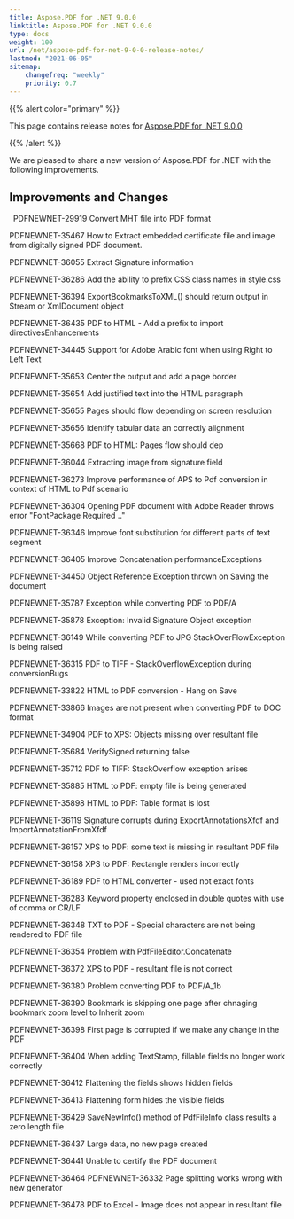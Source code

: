```yaml
---
title: Aspose.PDF for .NET 9.0.0
linktitle: Aspose.PDF for .NET 9.0.0
type: docs
weight: 100
url: /net/aspose-pdf-for-net-9-0-0-release-notes/
lastmod: "2021-06-05"
sitemap:
    changefreq: "weekly"
    priority: 0.7
---
```


{{% alert color="primary" %}}

This page contains release notes for [Aspose.PDF for .NET 9.0.0](http://www.aspose.com/downloads/pdf/net/new-releases/aspose.pdf-for-.net-9.0.0/)

{{% /alert %}}

We are pleased to share a new version of Aspose.PDF for .NET with the following improvements.
## **Improvements and Changes**
` `PDFNEWNET-29919 Convert MHT file into PDF format

PDFNEWNET-35467 How to Extract embedded certificate file and image from digitally signed PDF document.

PDFNEWNET-36055 Extract Signature information

PDFNEWNET-36286 Add the ability to prefix CSS class names in style.css

PDFNEWNET-36394 ExportBookmarksToXML() should return output in Stream or XmlDocument object

PDFNEWNET-36435 PDF to HTML - Add a prefix to import directivesEnhancements

PDFNEWNET-34445 Support for Adobe Arabic font when using Right to Left Text

PDFNEWNET-35653 Center the output and add a page border

PDFNEWNET-35654 Add justified text into the HTML paragraph

PDFNEWNET-35655 Pages should flow depending on screen resolution

PDFNEWNET-35656 Identify tabular data an correctly alignment

PDFNEWNET-35668 PDF to HTML: Pages flow should dep

PDFNEWNET-36044 Extracting image from signature field

PDFNEWNET-36273 Improve performance of APS to Pdf conversion in context of HTML to Pdf scenario

PDFNEWNET-36304 Opening PDF document with Adobe Reader throws error "FontPackage Required .."

PDFNEWNET-36346 Improve font substitution for different parts of text segment

PDFNEWNET-36405 Improve Concatenation performanceExceptions

PDFNEWNET-34450 Object Reference Exception thrown on Saving the document

PDFNEWNET-35787 Exception while converting PDF to PDF/A

PDFNEWNET-35878 Exception: Invalid Signature Object exception

PDFNEWNET-36149 While converting PDF to JPG StackOverFlowException is being raised

PDFNEWNET-36315 PDF to TIFF - StackOverflowException during conversionBugs

PDFNEWNET-33822 HTML to PDF conversion - Hang on Save

PDFNEWNET-33866 Images are not present when converting PDF to DOC format

PDFNEWNET-34904 PDF to XPS: Objects missing over resultant file

PDFNEWNET-35684 VerifySigned returning false

PDFNEWNET-35712 PDF to TIFF: StackOverflow exception arises

PDFNEWNET-35885 HTML to PDF: empty file is being generated

PDFNEWNET-35898 HTML to PDF: Table format is lost

PDFNEWNET-36119 Signature corrupts during ExportAnnotationsXfdf and ImportAnnotationFromXfdf

PDFNEWNET-36157 XPS to PDF: some text is missing in resultant PDF file

PDFNEWNET-36158 XPS to PDF: Rectangle renders incorrectly

PDFNEWNET-36189 PDF to HTML converter - used not exact fonts

PDFNEWNET-36283 Keyword property enclosed in double quotes with use of comma or CR/LF

PDFNEWNET-36348 TXT to PDF - Special characters are not being rendered to PDF file

PDFNEWNET-36354 Problem with PdfFileEditor.Concatenate

PDFNEWNET-36372 XPS to PDF - resultant file is not correct

PDFNEWNET-36380 Problem converting PDF to PDF/A_1b

PDFNEWNET-36390 Bookmark is skipping one page after chnaging bookmark zoom level to Inherit zoom

PDFNEWNET-36398 First page is corrupted if we make any change in the PDF

PDFNEWNET-36404 When adding TextStamp, fillable fields no longer work correctly

PDFNEWNET-36412 Flattening the fields shows hidden fields

PDFNEWNET-36413 Flattening form hides the visible fields

PDFNEWNET-36429 SaveNewInfo() method of PdfFileInfo class results a zero length file

PDFNEWNET-36437 Large data, no new page created

PDFNEWNET-36441 Unable to certify the PDF document

PDFNEWNET-36464 PDFNEWNET-36332 Page splitting works wrong with new generator

PDFNEWNET-36478 PDF to Excel - Image does not appear in resultant file
